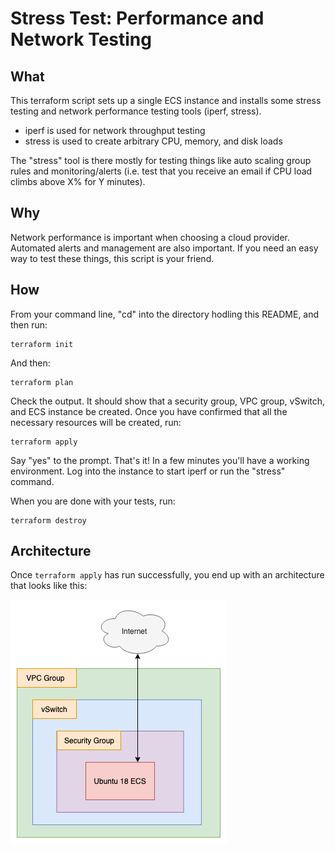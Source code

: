 # Stress Test: Performance and Network Testing

## What

This terraform script sets up a single ECS instance and installs some stress testing and network performance testing tools (iperf, stress).

- iperf is used for network throughput testing
- stress is used to create arbitrary CPU, memory, and disk loads

The "stress" tool is there mostly for testing things like auto scaling group rules and monitoring/alerts (i.e. test that you receive an email if CPU load climbs above X% for Y minutes).

## Why

Network performance is important when choosing a cloud provider. Automated alerts and management are also important. If you need an easy way to test these things, this script is your friend.

## How 

From your command line, "cd" into the directory hodling this README, and then run:

```
terraform init
```

And then:

```
terraform plan
```

Check the output. It should show that a security group, VPC group, vSwitch, and ECS instance be created. Once you have confirmed that all the necessary resources will be created, run:

```
terraform apply
```

Say "yes" to the prompt. That's it! In a few minutes you'll have a working environment. Log into the instance to start iperf or run the "stress" command. 

When you are done with your tests, run:

```
terraform destroy
```

## Architecture

Once `terraform apply` has run successfully, you end up with an architecture that looks like this:

![Stress and Network Testing Environment](diagrams/ubuntu_speed_test.png)

